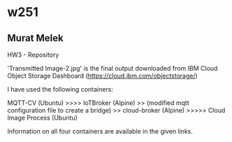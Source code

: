 # w251
## Murat Melek

HW3 - Repository

'Transmitted Image-2.jpg' is the final output downloaded from IBM Cloud Object Storage Dashboard (https://cloud.ibm.com/objectstorage/)

I have used the following containers:


MQTT-CV (Ubuntu) >>>> IoTBroker (Alpine) >> (modified mqtt configuration file to create a bridge)  >> cloud-broker (Alpine) >>>>> Cloud Image Process (Ubuntu)

Information on all four containers are available in the given links.
